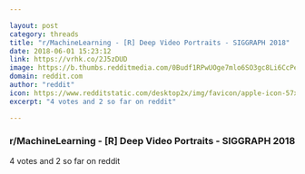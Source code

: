 ```yaml
---

layout: post
category: threads
title: "r/MachineLearning - [R] Deep Video Portraits - SIGGRAPH 2018"
date: 2018-06-01 15:23:12
link: https://vrhk.co/2J5zDUD
image: https://b.thumbs.redditmedia.com/0Budf1RPwUOge7mlo6SO3gc8Li6CcPeif0NR862a2kY.jpg
domain: reddit.com
author: "reddit"
icon: https://www.redditstatic.com/desktop2x/img/favicon/apple-icon-57x57.png
excerpt: "4 votes and 2 so far on reddit"

---
```


### r/MachineLearning - [R] Deep Video Portraits - SIGGRAPH 2018

4 votes and 2 so far on reddit